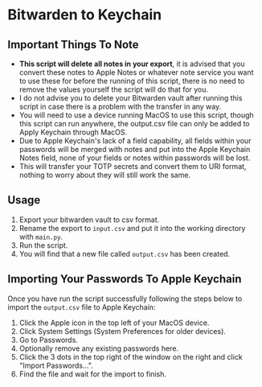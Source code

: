 # Bitwarden to Keychain
## Important Things To Note
- **This script will delete all notes in your export**, it is advised that you convert these notes to Apple Notes or whatever note service you want to use these for before the running of this script, there is no need to remove the values yourself the script will do that for you.
- I do not advise you to delete your Bitwarden vault after running this script in case there is a problem with the transfer in any way.
- You will need to use a device running MacOS to use this script, though this script can run anywhere, the output.csv file can only be added to Apply Keychain through MacOS.
- Due to Apple Keychain's lack of a field capability, all fields within your passwords will be merged with notes and put into the Apple Keychain Notes field, none of your fields or notes within passwords will be lost.
- This will transfer your TOTP secrets and convert them to URI format, nothing to worry about they will still work the same.
## Usage
1. Export your bitwarden vault to csv format.
2. Rename the export to `input.csv` and put it into the working directory with `main.py`.
3. Run the script.
4. You will find that a new file called `output.csv` has been created.
## Importing Your Passwords To Apple Keychain
Once you have run the script successfully following the steps below to import the `output.csv` file to Apple Keychain:
1. Click the Apple icon in the top left of your MacOS device.
2. Click System Settings (System Preferences for older devices).
3. Go to Passwords.
4. Optionally remove any existing passwords here.
5. Click the 3 dots in the top right of the window on the right and click "Import Passwords...".
6. Find the file and wait for the import to finish.
